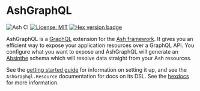 # AshGraphQL

![Ash CI](https://github.com/ash-project/ash_graphql/workflows/Ash%20CI/badge.svg)
[![License: MIT](https://img.shields.io/badge/License-MIT-yellow.svg)](https://opensource.org/licenses/MIT)
[![Hex version badge](https://img.shields.io/hexpm/v/ash_graphql.svg)](https://hex.pm/packages/ash_graphql)

AshGraphQL is a [GraphQL](https://graphql.org/) extension for the [Ash framework](https://ash-hq.org/). It gives you an efficient way to expose your application resources over a GraphQL API. You configure what you want to expose and AshGraphQL will generate an [Absinthe](https://github.com/absinthe-graphql/absinthe) schema which will resolve data straight from your Ash resources.

See the [getting started guide](https://ash-hq.org/docs/guides/ash_graphql/latest/tutorials/getting-started-with-graphql.md) for information on setting it up, and see the `AshGraphql.Resource` documentation for docs on its DSL. See the [hexdocs](https://ash-hq.org/docs/dsl/ash_graphql/latest/ashgraphql-resource) for more information.
